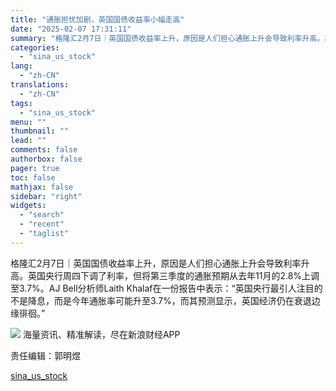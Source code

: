```yaml
---
title: "通胀担忧加剧，英国国债收益率小幅走高"
date: "2025-02-07 17:31:11"
summary: "格隆汇2月7日｜英国国债收益率上升，原因是人们担心通胀上升会导致利率升高。英..."
categories:
  - "sina_us_stock"
lang:
  - "zh-CN"
translations:
  - "zh-CN"
tags:
  - "sina_us_stock"
menu: ""
thumbnail: ""
lead: ""
comments: false
authorbox: false
pager: true
toc: false
mathjax: false
sidebar: "right"
widgets:
  - "search"
  - "recent"
  - "taglist"
---
```


格隆汇2月7日｜英国国债收益率上升，原因是人们担心通胀上升会导致利率升高。英国央行周四下调了利率，但将第三季度的通胀预期从去年11月的2.8%上调至3.7%。AJ Bell分析师Laith Khalaf在一份报告中表示：“英国央行最引人注目的不是降息，而是今年通胀率可能升至3.7%，而其预测显示，英国经济仍在衰退边缘徘徊。”












![](//n.sinaimg.cn/finance/cece9e13/20240627/655959900_20240627.png)
海量资讯、精准解读，尽在新浪财经APP



责任编辑：郭明煜

[sina_us_stock](https://finance.sina.com.cn/stock/bxjj/2025-02-07/doc-ineisatz3235939.shtml)
